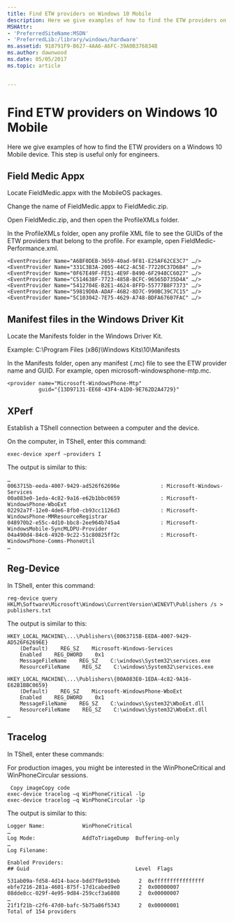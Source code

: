 ```yaml
---
title: Find ETW providers on Windows 10 Mobile
description: Here we give examples of how to find the ETW providers on a Windows 10 Mobile device.
MSHAttr:
- 'PreferredSiteName:MSDN'
- 'PreferredLib:/library/windows/hardware'
ms.assetid: 918791F9-B627-4AA6-A6FC-39A0B376834B
ms.author: dawnwood
ms.date: 05/05/2017
ms.topic: article


---
```


# Find ETW providers on Windows 10 Mobile


Here we give examples of how to find the ETW providers on a Windows 10 Mobile device. This step is useful only for engineers.

## Field Medic Appx


Locate FieldMedic.appx with the MobileOS packages.

Change the name of FieldMedic.appx to FieldMedic.zip.

Open FieldMedic.zip, and then open the ProfileXMLs folder.

In the ProfileXMLs folder, open any profile XML file to see the GUIDs of the ETW providers that belong to the profile. For example, open FieldMedic-Performance.xml.

```
<EventProvider Name="A6BF0DEB-3659-40ad-9F81-E25AF62CE3C7" …/>
<EventProvider Name="331C3B3A-2005-44C2-AC5E-77220C37D6B4" …/>
<EventProvider Name="0F67E49F-FE51-4E9F-B490-6F2948CC6027" …/>
<EventProvider Name="C514638F-7723-485B-BCFC-96565D735D4A" …/>
<EventProvider Name="5412704E-B2E1-4624-8FFD-55777B8F7373" …/>
<EventProvider Name="59819D0A-ADAF-46B2-8D7C-990BC39C7C15" …/>
<EventProvider Name="5C103042-7E75-4629-A748-BDFA67607FAC" …/>
```

## Manifest files in the Windows Driver Kit


Locate the Manifests folder in the Windows Driver Kit.

Example: C:\\Program Files (x86)\\Windows Kits\\10\\Manifests

In the Manifests folder, open any manifest (.mc) file to see the ETW provider name and GUID. For example, open microsoft-windowsphone-mtp.mc.

```
<provider name="Microsoft-WindowsPhone-Mtp"
          guid="{13D97131-EE68-43F4-A1D0-9E762D2A4729}"
```

## XPerf


Establish a TShell connection between a computer and the device.

On the computer, in TShell, enter this command:

```
exec-device xperf –providers I
```

The output is similar to this:

```
…
0063715b-eeda-4007-9429-ad526f62696e             : Microsoft-Windows-Services
00a083e0-1eda-4c82-9a16-e62b1bbc0659             : Microsoft-WindowsPhone-WboExt
02292a7f-12e0-4de6-8fb0-cb93cc1126d3             : Microsoft-WindowsPhone-MMResourceRegistrar
048970b2-e55c-4d10-bbc8-2ee964b745a4             : Microsoft-WindowsMobile-SyncMLDPU-Provider
04a490d4-84c6-4920-9c22-51c80825ff2c             : Microsoft-WindowsPhone-Comms-PhoneUtil
…
```

## Reg-Device


In TShell, enter this command:

```
reg-device query HKLM\Software\Microsoft\Windows\CurrentVersion\WINEVT\Publishers /s > publishers.txt
```

The output is similar to this:

```
HKEY_LOCAL_MACHINE\...\Publishers\{0063715B-EEDA-4007-9429-AD526F62696E}
    (Default)    REG_SZ    Microsoft-Windows-Services
    Enabled    REG_DWORD    0x1
    MessageFileName    REG_SZ    C:\windows\System32\services.exe
    ResourceFileName    REG_SZ    C:\windows\System32\services.exe

HKEY_LOCAL_MACHINE\...\Publishers\{00A083E0-1EDA-4c82-9A16-E62B1BBC0659}
    (Default)    REG_SZ    Microsoft-WindowsPhone-WboExt
    Enabled    REG_DWORD    0x1
    MessageFileName    REG_SZ    C:\windows\System32\WboExt.dll
    ResourceFileName    REG_SZ    C:\windows\System32\WboExt.dll
…
```

## Tracelog


In TShell, enter these commands:

For production images, you might be interested in the WinPhoneCritical and WinPhoneCircular sessions.

```
 Copy imageCopy code  
exec-device tracelog –q WinPhoneCritical -lp
exec-device tracelog –q WinPhoneCircular -lp
```

The output is similar to this:

```
Logger Name:            WinPhoneCritical
…
Log Mode:               AddToTriageDump  Buffering-only
…
Log Filename:

Enabled Providers:
## Guid                                  Level  Flags

531ab09a-fd58-4d14-bace-bdd7f8e910eb      2  0xffffffffffffffff
ebfe7216-281a-4601-875f-17d1cabed9e0      2  0x00000007
08dde8cc-029f-4e95-9d84-259ccf3a6808      2  0x00000007
…
21f1f21b-c2f6-47d0-bafc-5b75a86f5343      2  0x00000001
Total of 154 providers
```

 

 






